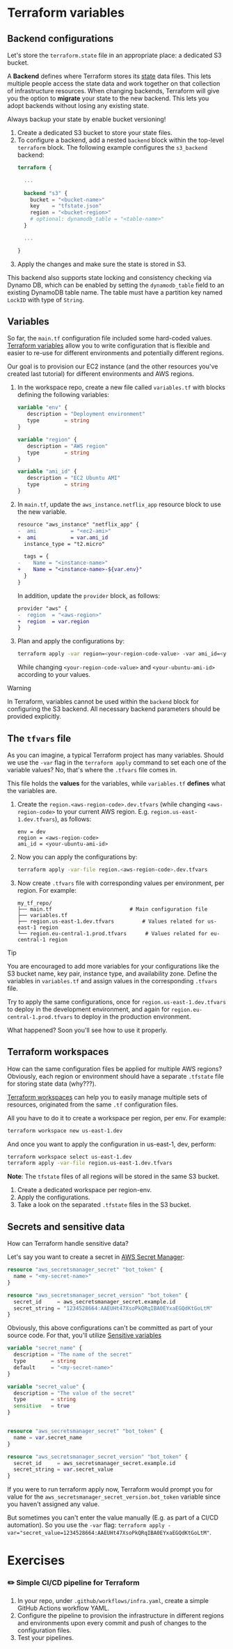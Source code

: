 # Terraform variables

## Backend configurations

Let's store the `terraform.state` file in an appropriate place: a dedicated S3 bucket.

A **Backend** defines where Terraform stores its [state](https://www.terraform.io/language/state) data files.
This lets multiple people access the state data and work together on that collection of infrastructure resources.
When changing backends, Terraform will give you the option to **migrate** your state to the new backend. 
This lets you adopt backends without losing any existing state.

Always backup your state by enable bucket versioning!

1. Create a dedicated S3 bucket to store your state files. 
2. To configure a backend, add a nested `backend` block within the top-level `terraform` block. The following example configures the `s3_backend` backend:
   ```terraform
   terraform {
   
     ...
    
     backend "s3" {
       bucket = "<bucket-name>"
       key    = "tfstate.json"
       region = "<bucket-region>"
       # optional: dynamodb_table = "<table-name>"
     }
   
     ...
   
   }
   ```
2. Apply the changes and make sure the state is stored in S3.

This backend also supports state locking and consistency checking via Dynamo DB, which can be enabled by setting the `dynamodb_table` field to an existing DynamoDB table name.
The table must have a partition key named `LockID` with type of `String`.

## Variables

So far, the `main.tf` configuration file included some hard-coded values.
[Terraform variables](https://developer.hashicorp.com/terraform/language/values/variables) allow you to write configuration that is flexible and easier to re-use for different environments and potentially different regions.

Our goal is to provision our EC2 instance (and the other resources you've created last tutorial) for different environments and AWS regions. 

1. In the workspace repo, create a new file called `variables.tf` with blocks defining the following variables: 
   ```terraform
   variable "env" {
      description = "Deployment environment"
      type        = string
   }

   variable "region" {
      description = "AWS region"
      type        = string
   }
   
   variable "ami_id" {
      description = "EC2 Ubuntu AMI"
      type        = string
   }
   ```
2. In `main.tf`, update the `aws_instance.netflix_app` resource block to use the new variable.
   ```diff
   resource "aws_instance" "netflix_app" {
   -  ami           = "<ec2-ami>"
   +  ami           = var.ami_id
     instance_type = "t2.micro"
   
     tags = {
   -    Name = "<instance-name>"
   +    Name = "<instance-name>-${var.env}"
     }
   }
   ```
   
   In addition, update the `provider` block, as follows:

   ```diff
   provider "aws" {
   -  region  = "<aws-region>"
   +  region  = var.region
   }   
   ```

3. Plan and apply the configurations by:

   ```bash
   terraform apply -var region=<your-region-code-value> -var ami_id=<your-ubuntu-ami-id> -var env=dev
   ```
   
   While changing `<your-region-code-value>` and `<your-ubuntu-ami-id>` according to your values.

> [!WARNING]
> In Terraform, variables cannot be used within the `backend` block for configuring the S3 backend.
> All necessary backend parameters should be provided explicitly.

## The `tfvars` file

As you can imagine, a typical Terraform project has many variables.
Should we use the `-var` flag in the `terraform apply` command to set each one of the variable values? 
No, that's where the `.tfvars` file comes in. 

This file holds the **values** for the variables, while `variables.tf` **defines** what the variables are.

1. Create the `region.<aws-region-code>.dev.tfvars` (while changing `<aws-region-code>` to your current AWS region. E.g. `region.us-east-1.dev.tfvars`), as follows:

   ```text
   env = dev
   region = <aws-region-code>
   ami_id = <your-ubuntu-ami-id>
   ```
2. Now you can apply the configurations by:
   ```bash
   terraform apply -var-file region.<aws-region-code>.dev.tfvars
   ```
   
3. Now create `.tfvars` file with corresponding values per environment, per region. For example: 

   ```text
   my_tf_repo/
   ├── main.tf                         # Main configuration file
   ├── variables.tf
   ├── region.us-east-1.dev.tfvars         # Values related for us-east-1 region
   └── region.eu-central-1.prod.tfvars      # Values related for eu-central-1 region
   ```

> [!TIP]
> You are encouraged to add more variables for your configurations like the S3 bucket name, key pair, instance type, and availability zone.
> Define the variables in `variables.tf` and assign values in the corresponding `.tfvars` file.


Try to apply the same configurations, once for `region.us-east-1.dev.tfvars` to deploy in the development environment, and again for `region.eu-central-1.prod.tfvars` to deploy in the production environment.

What happened? Soon you'll see how to use it properly.

## Terraform workspaces 

How can the same configuration files be applied for multiple AWS regions?
Obviously, each region or environment should have a separate `.tfstate` file for storing state data (why???).

[Terraform workspaces](https://developer.hashicorp.com/terraform/cli/workspaces) can help you to easily manage multiple sets of resources, originated from the same `.tf` configuration files.

All you have to do it to create a workspace per region, per env. For example:

```bash
terraform workspace new us-east-1.dev
```

And once you want to apply the configuration in us-east-1, dev, perform:

```bash
terraform workspace select us-east-1.dev
terraform apply -var-file region.us-east-1.dev.tfvars
```

**Note**: The `tfstate` files of all regions will be stored in the same S3 bucket.

1. Create a dedicated workspace per region-env.
2. Apply the configurations. 
3. Take a look on the separated `.tfstate` files in the S3 bucket.


## Secrets and sensitive data

How can Terraform handle sensitive data? 

Let's say you want to create a secret in [AWS Secret Manager](https://docs.aws.amazon.com/secretsmanager/latest/userguide/intro.html):

```terraform 
resource "aws_secretsmanager_secret" "bot_token" {
  name = "<my-secret-name>"
}

resource "aws_secretsmanager_secret_version" "bot_token" {
  secret_id     = aws_secretsmanager_secret.example.id
  secret_string = "1234528664:AAEUHt47XsoPkQRqIBA0EYxaEGQdKtGoLtM"
}
```

Obviously, this above configurations can't be committed as part of your source code. 
For that, you'll utilize [Sensitive variables](https://developer.hashicorp.com/terraform/tutorials/configuration-language/sensitive-variables)


```terraform 
variable "secret_name" {
  description = "The name of the secret"
  type        = string
  default     = "<my-secret-name>"
}

variable "secret_value" {
  description = "The value of the secret"
  type        = string
  sensitive   = true
}


resource "aws_secretsmanager_secret" "bot_token" {
  name = var.secret_name
}

resource "aws_secretsmanager_secret_version" "bot_token" {
  secret_id     = aws_secretsmanager_secret.example.id
  secret_string = var.secret_value
}
```

If you were to run terraform apply now, Terraform would prompt you for value for the `aws_secretsmanager_secret_version.bot_token` variable since you haven't assigned any value.

But sometimes you can't enter the value manually (E.g. as part of a CI/CD automation). 
So you use the `-var` flag: `terraform apply -var="secret_value=1234528664:AAEUHt47XsoPkQRqIBA0EYxaEGQdKtGoLtM"`.

# Exercises 

### :pencil2: Simple CI/CD pipeline for Terraform 

1. In your repo, under `.github/workflows/infra.yaml`, create a simple GitHub Actions workflow YAML. 
2. Configure the pipeline to provision the infrastructure in different regions and environments upon every commit and push of changes to the configuration files. 
3. Test your pipelines. 


